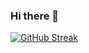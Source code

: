 ### Hi there 👋

[![GitHub Streak](https://streak-stats.demolab.com?user=dawidurbanski&theme=dark&hide_border=true&background=22272E&stroke=485362)](https://git.io/streak-stats)
